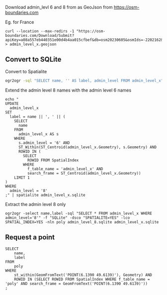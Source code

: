 Download admin_levl 6 and 8 from as GeoJson from https://osm-boundaries.com

Eg. for France
```
curl --location --max-redirs -1 "https://osm-boundaries.com/Download/Submit?apiKey=a08a557eb440351e00d4b4aa015cfbef&db=osm20230605&osmIds=-2202162&recursive&minAdminLevel=6&maxAdminLevel=8&format=GeoJSON&srid=4326" > admin_level_x.geojson
```

## Convert to SQLite

Convert to Spatialite

```bash
ogr2ogr -sql "SELECT name, '' AS label, admin_level FROM admin_level_x" -f "SQLite" -dsco "SPATIALITE=YES" -nln admin_level_x admin_level_x.sqlite admin_level_x.geojson
```

Extend the admin level 8 names with the admin level 6 names

    echo "
    UPDATE
      admin_level_x
    SET
      label = name || ', ' || (
        SELECT
          name
        FROM
          admin_level_x AS s
        WHERE
          s.admin_level = '6' AND
          ST_Within(ST_Centroid(admin_level_x.Geometry), s.Geometry) AND
          ROWID IN (
            SELECT
              ROWID FROM SpatialIndex
            WHERE
              f_table_name = 'admin_level_x' AND
              search_frame = ST_Centroid(admin_level_x.Geometry))
        LIMIT 1
    )
    WHERE
      admin_level = '8'
    ;" | spatialite admin_level_x.sqlite

Extract the admin level 8 only

    ogr2ogr -select name,label -sql "SELECT * FROM admin_level_x WHERE admin_level='8'" -f "SQLite" -dsco "SPATIALITE=YES" -lco SPATIAL_INDEX=YES -nln poly admin_level_8.sqlite admin_level_x.sqlite


## Request a point

    SELECT
        name,
        label
    FROM
        poly
    WHERE
        st_within(GeomFromText('POINT(6.1390 49.6139)'), Geometry) AND
        ROWID IN (SELECT ROWID FROM SpatialIndex WHERE f_table_name = 'poly' AND search_frame = GeomFromText('POINT(6.1390 49.6139)'))
    ;
